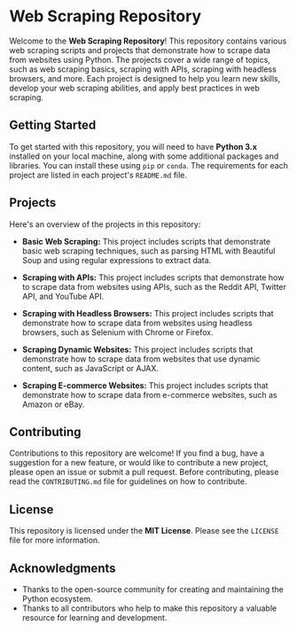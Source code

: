 # Web Scraping Repository

Welcome to the **Web Scraping Repository**! This repository contains various web scraping scripts and projects that demonstrate how to scrape data from websites using Python. The projects cover a wide range of topics, such as web scraping basics, scraping with APIs, scraping with headless browsers, and more. Each project is designed to help you learn new skills, develop your web scraping abilities, and apply best practices in web scraping.

## Getting Started

To get started with this repository, you will need to have **Python 3.x** installed on your local machine, along with some additional packages and libraries. You can install these using `pip` or `conda`. The requirements for each project are listed in each project's `README.md` file.

## Projects

Here's an overview of the projects in this repository:

- **Basic Web Scraping:** This project includes scripts that demonstrate basic web scraping techniques, such as parsing HTML with Beautiful Soup and using regular expressions to extract data.

- **Scraping with APIs:** This project includes scripts that demonstrate how to scrape data from websites using APIs, such as the Reddit API, Twitter API, and YouTube API.

- **Scraping with Headless Browsers:** This project includes scripts that demonstrate how to scrape data from websites using headless browsers, such as Selenium with Chrome or Firefox.

- **Scraping Dynamic Websites:** This project includes scripts that demonstrate how to scrape data from websites that use dynamic content, such as JavaScript or AJAX.

- **Scraping E-commerce Websites:** This project includes scripts that demonstrate how to scrape data from e-commerce websites, such as Amazon or eBay.

## Contributing

Contributions to this repository are welcome! If you find a bug, have a suggestion for a new feature, or would like to contribute a new project, please open an issue or submit a pull request. Before contributing, please read the `CONTRIBUTING.md` file for guidelines on how to contribute.

## License

This repository is licensed under the **MIT License**. Please see the `LICENSE` file for more information.

## Acknowledgments

- Thanks to the open-source community for creating and maintaining the Python ecosystem.
- Thanks to all contributors who help to make this repository a valuable resource for learning and development.
